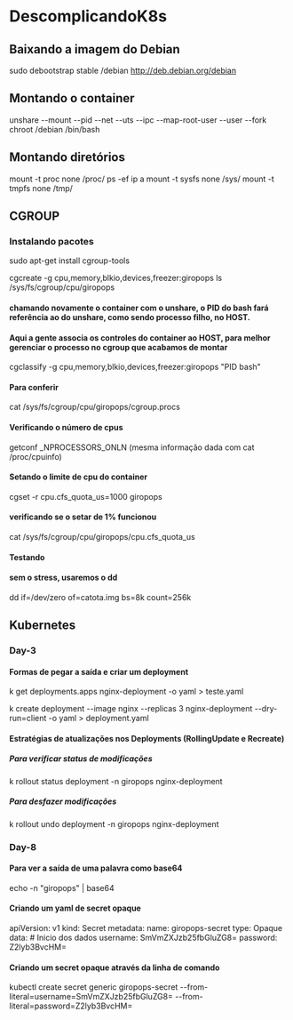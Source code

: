 # DescomplicandoK8s
## Baixando a imagem do Debian

sudo debootstrap stable /debian http://deb.debian.org/debian

## Montando o container

unshare --mount --pid --net --uts --ipc --map-root-user --user --fork chroot /debian /bin/bash

## Montando diretórios 

mount -t proc none /proc/
ps -ef
ip a
mount -t sysfs none /sys/
mount -t tmpfs none /tmp/

## CGROUP

### Instalando pacotes
sudo apt-get install cgroup-tools

cgcreate -g cpu,memory,blkio,devices,freezer:giropops
ls /sys/fs/cgroup/cpu/giropops

#### chamando novamente o container com o unshare, o PID do bash  fará referência ao do unshare, como sendo processo filho, no HOST.

#### Aqui a gente associa os controles do container ao HOST, para melhor gerenciar o processo no cgroup que acabamos de montar
cgclassify -g cpu,memory,blkio,devices,freezer:giropops "PID bash"

#### Para conferir
cat /sys/fs/cgroup/cpu/giropops/cgroup.procs

#### Verificando o número de cpus
getconf _NPROCESSORS_ONLN (mesma informação dada com cat /proc/cpuinfo)

#### Setando o limite de cpu do container
cgset -r cpu.cfs_quota_us=1000 giropops

#### verificando se o setar de 1% funcionou
cat /sys/fs/cgroup/cpu/giropops/cpu.cfs_quota_us

#### Testando
#### sem o stress, usaremos o dd
dd if=/dev/zero of=catota.img bs=8k count=256k

## Kubernetes
### Day-3
#### Formas de pegar a saída e criar um deployment
k get deployments.apps nginx-deployment -o yaml > teste.yaml

k create deployment --image nginx --replicas 3 nginx-deployment --dry-run=client -o yaml > deployment.yaml

#### Estratégias de atualizações nos Deployments (RollingUpdate e Recreate)
##### Para verificar status de modificações
k rollout status deployment -n giropops nginx-deployment

##### Para desfazer modificações
k rollout undo deployment -n giropops nginx-deployment

### Day-8
#### Para ver a saída de uma palavra como base64
echo -n "giropops" | base64 

#### Criando um yaml de secret opaque
apiVersion: v1
kind: Secret
metadata:
  name: giropops-secret
type: Opaque
data: # Inicio dos dados
    username: SmVmZXJzb25fbGluZG8=
    password: Z2lyb3BvcHM=

#### Criando um secret opaque através da linha de comando
kubectl create secret generic giropops-secret --from-literal=username=SmVmZXJzb25fbGluZG8= --from-literal=password=Z2lyb3BvcHM=
